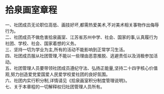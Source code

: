 #  拾泉画室章程
一、社团成员无论职位高低、画技好坏,都需热爱美术,不对美术相关事物作出侮辱行为。  
二、社团成员不做危害拾泉画室、江苏省苏州中学、社会、国家的事,认真履行为社团、学校、社会、国家着想的义务。  
三、坚持一切为学业为主,所有的活动不能影响到正常学习生活。  
四、社团成员服从社团管理,不能以一些理由恶意推脱、逃避责任以及消极参加活动。  
五、社团管理人员要带领社团成员遵纪守法、弘扬正能量,坚持二十四字核心价值观,努力创造爱党爱国爱人民爱学校爱社团的良好氛围。  
六、社团内实行积分制,详情请见《拾泉画室积分制度管理说明》。  
七、关于本章程的一切解释权归社团管理人员所有。  
